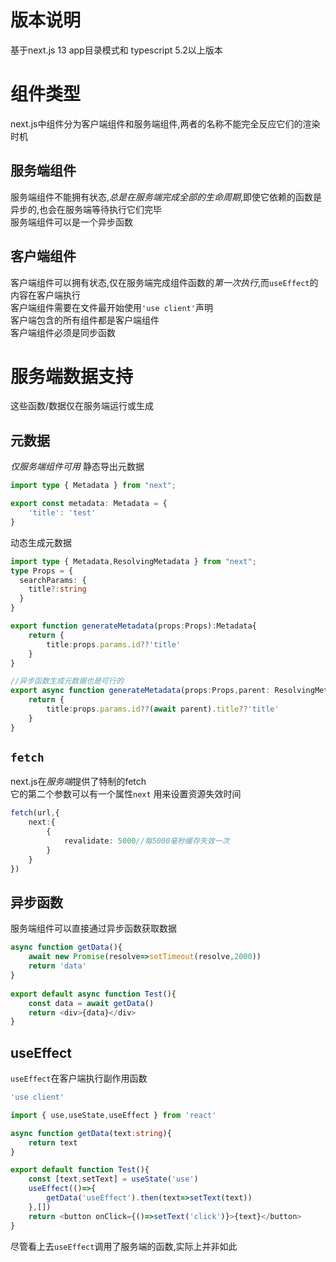 # 版本说明
基于next.js 13 app目录模式和 typescript 5.2以上版本
# 组件类型
next.js中组件分为客户端组件和服务端组件,两者的名称不能完全反应它们的渲染时机  
## 服务端组件
服务端组件不能拥有状态,*总是在服务端完成全部的生命周期*,即使它依赖的函数是异步的,也会在服务端等待执行它们完毕  
服务端组件可以是一个异步函数
## 客户端组件
客户端组件可以拥有状态,仅在服务端完成组件函数的*第一次执行*,而`useEffect`的内容在客户端执行   
客户端组件需要在文件最开始使用`'use client'`声明   
客户端包含的所有组件都是客户端组件  
客户端组件必须是同步函数
# 服务端数据支持
这些函数/数据仅在服务端运行或生成
## 元数据
*仅服务端组件可用*
静态导出元数据  
``` ts
import type { Metadata } from "next";

export const metadata: Metadata = {
    'title': 'test'
}
```
动态生成元数据   
``` ts
import type { Metadata,ResolvingMetadata } from "next";
type Props = {
  searchParams: {
    title?:string
  }
}

export function generateMetadata(props:Props):Metadata{
    return {
        title:props.params.id??'title'
    }
}

//异步函数生成元数据也是可行的
export async function generateMetadata(props:Props,parent: ResolvingMetadata):Promise<Metadata>{
    return {
        title:props.params.id??(await parent).title??'title'
    }
}
```
## `fetch`
next.js在*服务端*提供了特制的fetch  
它的第二个参数可以有一个属性`next` 用来设置资源失效时间   
``` ts
fetch(url,{
    next:{
        { 
            revalidate: 5000//每5000毫秒缓存失效一次
        }
    }
})
```
## 异步函数
服务端组件可以直接通过异步函数获取数据  
``` ts
async function getData(){
    await new Promise(resolve=>setTimeout(resolve,2000))
    return 'data'
}
 
export default async function Test(){
    const data = await getData()
    return <div>{data}</div>
}
```
## useEffect
`useEffect`在客户端执行副作用函数
``` ts
'use client'

import { use,useState,useEffect } from 'react'

async function getData(text:string){
    return text
}

export default function Test(){
    const [text,setText] = useState('use')
    useEffect(()=>{
        getData('useEffect').then(text=>setText(text))
    },[])
    return <button onClick={()=>setText('click')}>{text}</button>
}
```
尽管看上去`useEffect`调用了服务端的函数,实际上并非如此



